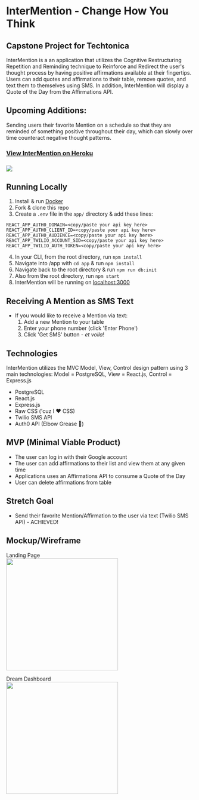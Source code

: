 # InterMention - Change How You Think

## Capstone Project for Techtonica

InterMention is a an application that utilizes the Cognitive Restructuring Repetition and Reminding technique to Reinforce and Redirect the user's thought process by having positive affirmations available at their fingertips. Users can add quotes and affirmations to their table, remove quotes, and text them to themselves using SMS. In addition, InterMention will display a Quote of the Day from the Affirmations API.

## Upcoming Additions:

Sending users their favorite Mention on a schedule so that they are reminded of something positive throughout their day, which can slowly over time counteract negative thought patterns.

<h3><a href='https://intermentionz.herokuapp.com/'  target='_blank'>View InterMention on Heroku</a><h3>

<img src="./serene.png">

## Running Locally

1. Install & run <a href='https://www.docker.com/'>Docker</a>
2. Fork & clone this repo
3. Create a `.env` file in the `app/` directory & add these lines:

```
REACT_APP_AUTH0_DOMAIN=<copy/paste your api key here>
REACT_APP_AUTH0_CLIENT_ID=<copy/paste your api key here>
REACT_APP_AUTH0_AUDIENCE=<copy/paste your api key here>
REACT_APP_TWILIO_ACCOUNT_SID=<copy/paste your api key here>
REACT_APP_TWILIO_AUTH_TOKEN=<copy/paste your api key here>
```

4. In your CLI, from the root directory, run `npm install`
5. Navigate into /app with `cd app` & run `npm install`
6. Navigate back to the root directory & run `npm run db:init`
7. Also from the root directory, run `npm start`
8. InterMention will be running on <a href='https://www.localhost:3000'>localhost:3000</a>

## Receiving A Mention as SMS Text

- If you would like to receive a Mention via text:
  1. Add a new Mention to your table
  2. Enter your phone number (click 'Enter Phone')
  3. Click 'Get SMS' button - _et voila_!

## Technologies

InterMention utilizes the MVC Model, View, Control design pattern using 3 main technologies:
Model = PostgreSQL, View = React.js, Control = Express.js

- PostgreSQL
- React.js
- Express.js
- Raw CSS ('cuz I :heart: CSS)
- Twilio SMS API
- Auth0 API
  (Elbow Grease :muscle:)

## MVP (Minimal Viable Product)

- The user can log in with their Google account
- The user can add affirmations to their list and view them at any given time
- Applications uses an Affirmations API to consume a Quote of the Day
- User can delete affirmations from table

## Stretch Goal

- Send their favorite Mention/Affirmation to the user via text (Twilio SMS API) - ACHIEVED!

## Mockup/Wireframe

Landing Page
<br>
<img src="https://raw.githubusercontent.com/ZelmaSedano/intermentionz/main/landing.png" width="300px">

Dream Dashboard
<br>
<img src="https://raw.githubusercontent.com/ZelmaSedano/intermentionz/main/dashboard.png" width="300px">
